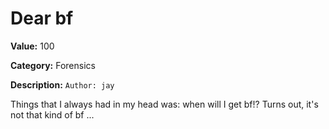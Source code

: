 # Dear bf

**Value:** 100

**Category:** Forensics

**Description:**
`Author: jay`

Things that I always had in my head was: when will I get bf!? Turns out, it's not that kind of bf ...
